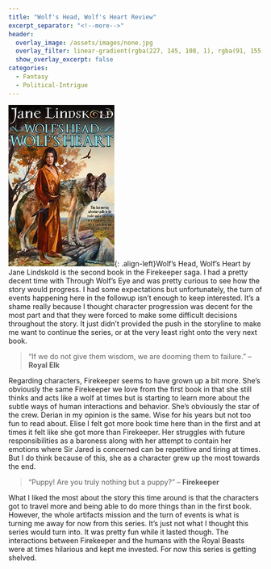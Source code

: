 ```yaml
---
title: "Wolf's Head, Wolf's Heart Review"
excerpt_separator: "<!--more-->"
header:
  overlay_image: /assets/images/none.jpg
  overlay_filter: linear-gradient(rgba(227, 145, 108, 1), rgba(91, 155, 159, 1))
  show_overlay_excerpt: false
categories:
  - Fantasy
  - Political-Intrigue
---
```

![wolf-head-wolf-heart-cover](/assets/images/wolf-head-wolf-heart.jpg){: .align-left}Wolf’s Head, Wolf’s Heart by Jane Lindskold is the second book in the Firekeeper saga. I had a pretty decent time with Through Wolf’s Eye and was pretty curious to see how the story would progress. I had some expectations but unfortunately, the turn of events happening here in the followup isn’t enough to keep interested. It’s a shame really because I thought character progression was decent for the most part and that they were forced to make some difficult decisions throughout the story. It just didn’t provided the push in the storyline to make me want to continue the series, or at the very least right onto the very next book.

>“If we do not give them wisdom, we are dooming them to failure.” – **Royal Elk**

Regarding characters, Firekeeper seems to have grown up a bit more. She’s obviously the same Firekeeper we love from the first book in that she still thinks and acts like a wolf at times but is starting to learn more about the subtle ways of human interactions and behavior. She’s obviously the star of the crew. Derian in my opinion is the same. Wise for his years but not too fun to read about. Elise I felt got more book time here than in the first and at times it felt like she got more than Firekeeper. Her struggles with future responsibilities as a baroness along with her attempt to contain her emotions where Sir Jared is concerned can be repetitive and tiring at times. But I do think because of this, she as a character grew up the most towards the end.

>“Puppy! Are you truly nothing but a puppy?” – **Firekeeper**

What I liked the most about the story this time around is that the characters got to travel more and being able to do more things than in the first book. However, the whole artifacts mission and the turn of events is what is turning me away for now from this series. It’s just not what I thought this series would turn into. It was pretty fun while it lasted though. The interactions between Firekeeper and the humans with the Royal Beasts were at times hilarious and kept me invested. For now this series is getting shelved.